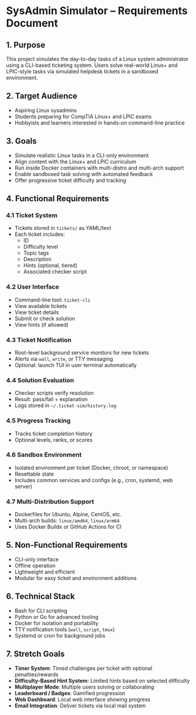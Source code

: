 # SysAdmin Simulator – Requirements Document

## 1. Purpose
This project simulates the day-to-day tasks of a Linux system administrator using a CLI-based ticketing system. Users solve real-world Linux+ and LPIC-style tasks via simulated helpdesk tickets in a sandboxed environment.

## 2. Target Audience
- Aspiring Linux sysadmins
- Students preparing for CompTIA Linux+ and LPIC exams
- Hobbyists and learners interested in hands-on command-line practice

## 3. Goals
- Simulate realistic Linux tasks in a CLI-only environment
- Align content with the Linux+ and LPIC curriculum
- Run inside Docker containers with multi-distro and multi-arch support
- Enable sandboxed task solving with automated feedback
- Offer progressive ticket difficulty and tracking

## 4. Functional Requirements

### 4.1 Ticket System
- Tickets stored in `tickets/` as YAML/text
- Each ticket includes:
  - ID
  - Difficulty level
  - Topic tags
  - Description
  - Hints (optional, tiered)
  - Associated checker script

### 4.2 User Interface
- Command-line tool: `ticket-cli`
- View available tickets
- View ticket details
- Submit or check solution
- View hints (if allowed)

### 4.3 Ticket Notification
- Root-level background service monitors for new tickets
- Alerts via `wall`, `write`, or TTY messaging
- Optional: launch TUI in user terminal automatically

### 4.4 Solution Evaluation
- Checker scripts verify resolution
- Result: pass/fail + explanation
- Logs stored in `~/.ticket-sim/history.log`

### 4.5 Progress Tracking
- Tracks ticket completion history
- Optional levels, ranks, or scores

### 4.6 Sandbox Environment
- Isolated environment per ticket (Docker, chroot, or namespace)
- Resettable state
- Includes common services and configs (e.g., cron, systemd, web server)

### 4.7 Multi-Distribution Support
- Dockerfiles for Ubuntu, Alpine, CentOS, etc.
- Multi-arch builds: `linux/amd64`, `linux/arm64`
- Uses Docker Buildx or GitHub Actions for CI

## 5. Non-Functional Requirements
- CLI-only interface
- Offline operation
- Lightweight and efficient
- Modular for easy ticket and environment additions

## 6. Technical Stack
- Bash for CLI scripting
- Python or Go for advanced tooling
- Docker for isolation and portability
- TTY notification tools (`wall`, `script`, `tmux`)
- Systemd or cron for background jobs

## 7. Stretch Goals
- **Timer System**: Timed challenges per ticket with optional penalties/rewards
- **Difficulty-Based Hint System**: Limited hints based on selected difficulty
- **Multiplayer Mode**: Multiple users solving or collaborating
- **Leaderboard / Badges**: Gamified progression
- **Web Dashboard**: Local web interface showing progress
- **Email Integration**: Deliver tickets via local mail system